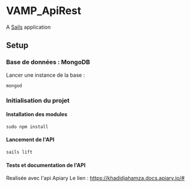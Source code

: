 # VAMP_ApiRest

A [Sails](http://sailsjs.org) application

## Setup

### Base de données : MongoDB

Lancer une instance de la base :

    mongod

### Initialisation du projet

#### Installation des modules

    sudo npm install

#### Lancement de l'API
    sails lift

#### Tests et documentation de l'API

Realisée avec l'api Apiary
Le lien : https://khadidjahamza.docs.apiary.io/#
